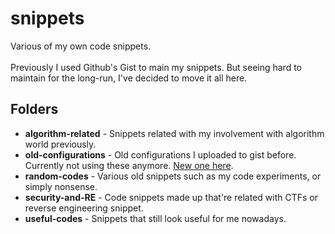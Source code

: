 # snippets
Various of my own code snippets. <br> <br>
Previously I used Github's Gist to main my snippets.
But seeing hard to maintain for the long-run, I've decided to move it all here.

Folders
------
* **algorithm-related** - Snippets related with my involvement with algorithm world previously.
* **old-configurations** - Old configurations I uploaded to gist before. Currently not using these anymore. [New one here](https://github.com/shahril96/dotfiles).
* **random-codes** - Various old snippets such as my code experiments, or simply nonsense.
* **security-and-RE** - Code snippets made up that're related with CTFs or reverse engineering snippet.
* **useful-codes** - Snippets that still look useful for me nowadays. 